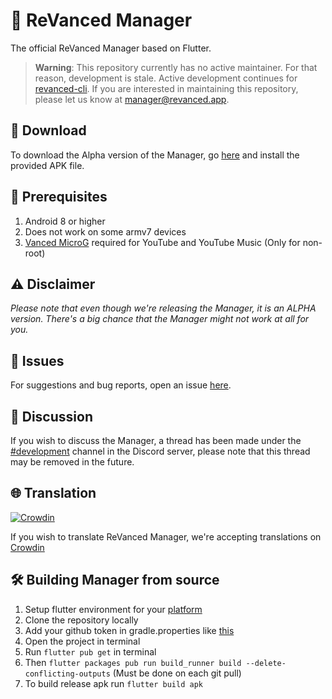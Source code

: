 # 💊 ReVanced Manager

The official ReVanced Manager based on Flutter.

> **Warning**: This repository currently has no active maintainer. For that reason, development is stale. Active development continues for [revanced-cli](https://github.com/revanced/revanced-cli). If you are interested in maintaining this repository, please let us know at manager@revanced.app.

## 🔽 Download
To download the Alpha version of the Manager, go [here](https://github.com/revanced/revanced-manager/releases/latest) and install the provided APK file.

## 📝 Prerequisites
1. Android 8 or higher
2. Does not work on some armv7 devices
3. [Vanced MicroG](https://github.com/TeamVanced/VancedMicroG/releases) required for YouTube and YouTube Music (Only for non-root)

## ⚠️ Disclaimer
*Please note that even though we're releasing the Manager, it is an ALPHA version. There's a big chance that the Manager might not work at all for you.*

## 🔴 Issues
For suggestions and bug reports, open an issue [here](https://github.com/revanced/revanced-manager/issues/new/choose).

## 💭 Discussion
If you wish to discuss the Manager, a thread has been made under the [#development](https://discord.com/channels/952946952348270622/1002922226443632761) channel in the Discord server, please note that this thread may be removed in the future.


## 🌐 Translation
[![Crowdin](https://badges.crowdin.net/revanced/localized.svg)](https://crowdin.com/project/revanced)

If you wish to translate ReVanced Manager, we're accepting translations on [Crowdin](https://translate.revanced.app)

## 🛠️ Building Manager from source
1. Setup flutter environment for your [platform](https://docs.flutter.dev/get-started/install)
2. Clone the repository locally
3. Add your github token in gradle.properties like [this](https://github.com/revanced/revanced-manager/blob/docs/docs/5_building-from-source.md)
4. Open the project in terminal
5. Run `flutter pub get` in terminal
6. Then `flutter packages pub run build_runner build --delete-conflicting-outputs` (Must be done on each git pull)
7. To build release apk run `flutter build apk`
